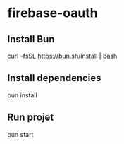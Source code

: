 # firebase-oauth
## Install Bun

curl -fsSL https://bun.sh/install | bash

## Install dependencies 
bun install

## Run projet
bun start
